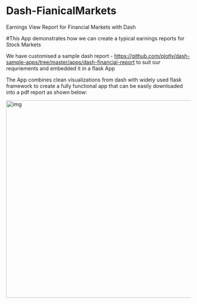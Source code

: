 # Dash-FianicalMarkets
Earnings View  Report for Financial Markets with Dash

#This App demonstrates how we can create a typical earnings reports for Stock Markets

We have customised a sample dash report - https://github.com/plotly/dash-sample-apps/tree/master/apps/dash-financial-report to suit our requriements and embedded it in a flask App 

The App combines clean visualizations from dash with widely used flask framework to create a fully functional app that can be easily downloaded into a  pdf report as shown below:

<img width="539" alt="img" src="https://user-images.githubusercontent.com/33633867/120068484-8d204480-c09e-11eb-8762-e17e969134ab.PNG">
